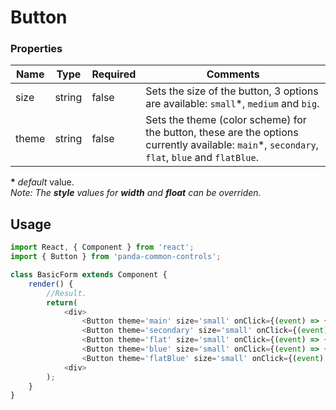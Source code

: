 # Button

### Properties

| Name  | Type   | Required | Comments |
| ------|--------|----------|----------|
| size  | string | false     | Sets the size of the button, 3 options are available: ``small``*, ``medium`` and ``big``. |
| theme | string | false     | Sets the theme (color scheme) for the button, these are the options currently available: ``main``*, ``secondary``, ``flat``, ``blue`` and ``flatBlue``. |

**\*** _default_ value.
<br/>_Note: The **style** values for **width** and **float** can be overriden._

## Usage

```javascript
import React, { Component } from 'react';
import { Button } from 'panda-common-controls';

class BasicForm extends Component {
    render() {
        //Result.
        return(
            <div>
                <Button theme='main' size='small' onClick={(event) => { console.log('[panda-common-controls][test][onClick]'); }}>Main</Button>
                <Button theme='secondary' size='small' onClick={(event) => { console.log('[panda-common-controls][test][onClick]'); }}>Secondary</Button>
                <Button theme='flat' size='small' onClick={(event) => { console.log('[panda-common-controls][test][onClick]'); }}>Flat</Button>
                <Button theme='blue' size='small' onClick={(event) => { console.log('[panda-common-controls][test][onClick]'); }}>Blue</Button>
                <Button theme='flatBlue' size='small' onClick={(event) => { console.log('[panda-common-controls][test][onClick]'); }}>Flat Blue</Button>
            <div>
        );
    }
}
```
